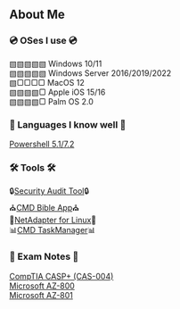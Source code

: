 ## About Me
### 💿 OSes I use 💿
▧▧▧▧▧ Windows 10/11 <br />
▧▧▧▧▧ Windows Server 2016/2019/2022 <br />
▧▢▢▢▢ MacOS 12 <br />
▧▧▧▧▢ Apple iOS 15/16 <br /> 
▧▧▧▧▢ Palm OS 2.0 

### 💬 Languages I know well 💬
[Powershell 5.1/7.2](https://github.com/IZZY1996/IZZY1996/blob/main/Microsoft.Powershell_profile.ps1)

### 🛠 Tools 🛠 <br />
🔒[Security Audit Tool](https://github.com/IZZY1996/Security-Audit-Tool)🔒 <br />
⛪[CMD Bible App](https://github.com/IZZY1996/Bible)⛪ <br />
🐧[NetAdapter for Linux](https://github.com/IZZY1996/NetAdapterLinux)🐧<br />
📊[CMD TaskManager](https://github.com/IZZY1996/TaskCMD)📊

### 📝 Exam Notes 📝 <br />
[CompTIA CASP+ (CAS-004)](https://github.com/IZZY1996/Certification-Study/tree/main/CAS-004)<br />
[Microsoft AZ-800](https://github.com/IZZY1996/Certification-Study/tree/main/AZ-800) <br />
[Microsoft AZ-801](https://github.com/IZZY1996/Certification-Study/tree/main/AZ-801)
